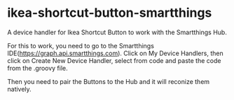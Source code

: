 # ikea-shortcut-button-smartthings
A device handler for Ikea Shortcut Button to work with the Smartthings Hub.

For this to work, you need to go to the Smartthings IDE(https://graph.api.smartthings.com).
Click on My Device Handlers, then click on Create New Device Handler, select from code and paste the code from the .groovy file.

Then you need to pair the Buttons to the Hub and it will reconize them natively.
